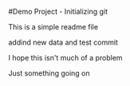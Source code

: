 #Demo Project - Initializing git 

This is a simple readme file

addind new data and test commit

I hope this isn't much of a problem

Just something going on